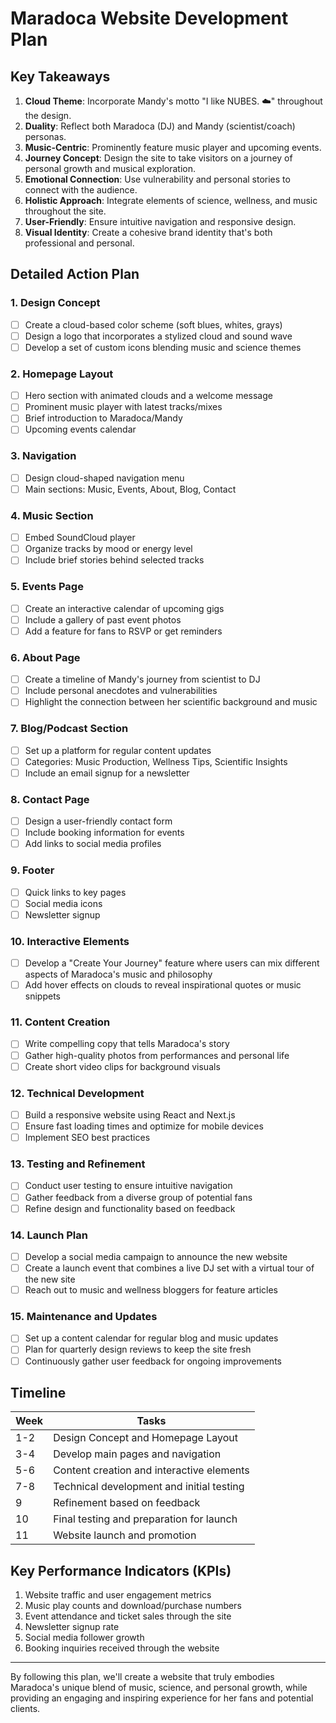 # Maradoca Website Development Plan

## Key Takeaways

1. **Cloud Theme**: Incorporate Mandy's motto "I like NUBES. ☁️" throughout the design.
2. **Duality**: Reflect both Maradoca (DJ) and Mandy (scientist/coach) personas.
3. **Music-Centric**: Prominently feature music player and upcoming events.
4. **Journey Concept**: Design the site to take visitors on a journey of personal growth and musical exploration.
5. **Emotional Connection**: Use vulnerability and personal stories to connect with the audience.
6. **Holistic Approach**: Integrate elements of science, wellness, and music throughout the site.
7. **User-Friendly**: Ensure intuitive navigation and responsive design.
8. **Visual Identity**: Create a cohesive brand identity that's both professional and personal.

## Detailed Action Plan

### 1. Design Concept
- [ ] Create a cloud-based color scheme (soft blues, whites, grays)
- [ ] Design a logo that incorporates a stylized cloud and sound wave
- [ ] Develop a set of custom icons blending music and science themes

### 2. Homepage Layout
- [ ] Hero section with animated clouds and a welcome message
- [ ] Prominent music player with latest tracks/mixes
- [ ] Brief introduction to Maradoca/Mandy
- [ ] Upcoming events calendar

### 3. Navigation
- [ ] Design cloud-shaped navigation menu
- [ ] Main sections: Music, Events, About, Blog, Contact

### 4. Music Section
- [ ] Embed SoundCloud player
- [ ] Organize tracks by mood or energy level
- [ ] Include brief stories behind selected tracks

### 5. Events Page
- [ ] Create an interactive calendar of upcoming gigs
- [ ] Include a gallery of past event photos
- [ ] Add a feature for fans to RSVP or get reminders

### 6. About Page
- [ ] Create a timeline of Mandy's journey from scientist to DJ
- [ ] Include personal anecdotes and vulnerabilities
- [ ] Highlight the connection between her scientific background and music

### 7. Blog/Podcast Section
- [ ] Set up a platform for regular content updates
- [ ] Categories: Music Production, Wellness Tips, Scientific Insights
- [ ] Include an email signup for a newsletter

### 8. Contact Page
- [ ] Design a user-friendly contact form
- [ ] Include booking information for events
- [ ] Add links to social media profiles

### 9. Footer
- [ ] Quick links to key pages
- [ ] Social media icons
- [ ] Newsletter signup

### 10. Interactive Elements
- [ ] Develop a "Create Your Journey" feature where users can mix different aspects of Maradoca's music and philosophy
- [ ] Add hover effects on clouds to reveal inspirational quotes or music snippets

### 11. Content Creation
- [ ] Write compelling copy that tells Maradoca's story
- [ ] Gather high-quality photos from performances and personal life
- [ ] Create short video clips for background visuals

### 12. Technical Development
- [ ] Build a responsive website using React and Next.js
- [ ] Ensure fast loading times and optimize for mobile devices
- [ ] Implement SEO best practices

### 13. Testing and Refinement
- [ ] Conduct user testing to ensure intuitive navigation
- [ ] Gather feedback from a diverse group of potential fans
- [ ] Refine design and functionality based on feedback

### 14. Launch Plan
- [ ] Develop a social media campaign to announce the new website
- [ ] Create a launch event that combines a live DJ set with a virtual tour of the new site
- [ ] Reach out to music and wellness bloggers for feature articles

### 15. Maintenance and Updates
- [ ] Set up a content calendar for regular blog and music updates
- [ ] Plan for quarterly design reviews to keep the site fresh
- [ ] Continuously gather user feedback for ongoing improvements

## Timeline

| Week | Tasks |
|------|-------|
| 1-2  | Design Concept and Homepage Layout |
| 3-4  | Develop main pages and navigation |
| 5-6  | Content creation and interactive elements |
| 7-8  | Technical development and initial testing |
| 9    | Refinement based on feedback |
| 10   | Final testing and preparation for launch |
| 11   | Website launch and promotion |

## Key Performance Indicators (KPIs)

1. Website traffic and user engagement metrics
2. Music play counts and download/purchase numbers
3. Event attendance and ticket sales through the site
4. Newsletter signup rate
5. Social media follower growth
6. Booking inquiries received through the website

---

By following this plan, we'll create a website that truly embodies Maradoca's unique blend of music, science, and personal growth, while providing an engaging and inspiring experience for her fans and potential clients.
